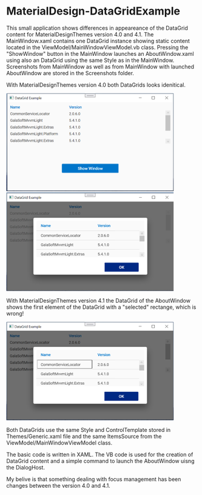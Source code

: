 # MaterialDesign-DataGridExample
This small application shows differences in appeareance of the DataGrid content for MaterialDesignThemes version 4.0 and 4.1.
The MainWindow.xaml contains one DataGrid instance showing static content located in the ViewModel/MainWindowViewModel.vb class. Pressing the "ShowWindow" button in the MainWindow 
launches an AboutWindow.xaml using also an DataGrid using the same Style as in the MainWindow. Screenshots from MainWindow as well as from MainWindow with launched AboutWindow 
are stored in the Screenshots folder.

With MaterialDesignThemes version 4.0 both DataGrids looks idenitical.

<img width="441" alt="DialogWindow_4_0" src="https://raw.githubusercontent.com/DrCQ/MaterialDesign-DataGridExample/master/DataGridExample/ScreenShots/MainWindow_4_0.PNG">

<img width="441" alt="DialogWindow_4_0" src="https://raw.githubusercontent.com/DrCQ/MaterialDesign-DataGridExample/master/DataGridExample/ScreenShots/DialogWindow_4_0.PNG">

With MaterialDesignThemes version 4.1 the DataGrid of the AboutWindow shows the first element of the DataGrid with a "selected" rectange, which is wrong!

<img width="441" alt="DialogWindow_4_0" src="https://raw.githubusercontent.com/DrCQ/MaterialDesign-DataGridExample/master/DataGridExample/ScreenShots/DialogWindow_4_1.PNG">

Both DataGrids use the same Style and ControlTemplate stored in Themes/Generic.xaml file and the same ItemsSource from the ViewModel/MainWindowViewModel class.

The basic code is written in XAML. The VB code is used for the creation of DataGrid content and a simple command to launch the AboutWindow uisng the DialogHost.

My belive is that something dealing with focus management has been changes between the version 4.0 and 4.1.
